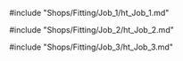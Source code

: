 #include "Shops/Fitting/Job_1/ht_Job_1.md"

#include "Shops/Fitting/Job_2/ht_Job_2.md"

#include "Shops/Fitting/Job_3/ht_Job_3.md"
